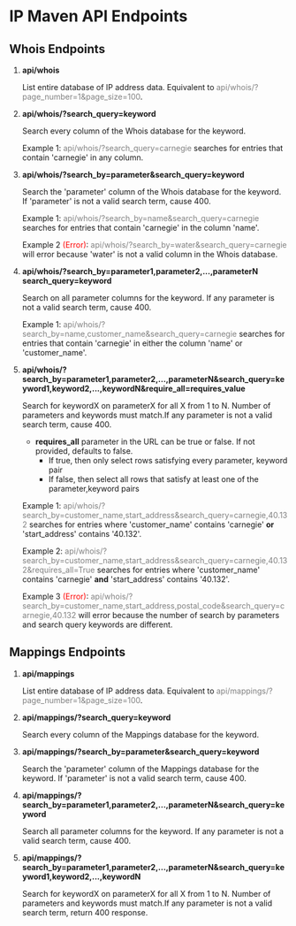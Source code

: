 # IP Maven API Endpoints

## Whois Endpoints

1. **api/whois**

    List entire database of IP address data. Equivalent to <span style="color:gray">api/whois/?page_number=1&page_size=100</span>.

2. **api/whois/?search_query=keyword**

    Search every column of the Whois database for the keyword.

    Example 1: <span style="color:gray"> api/whois/?search_query=carnegie</span> searches for entries that contain 'carnegie' in any column.

3. **api/whois/?search_by=parameter&search_query=keyword**

    Search the 'parameter' column of the Whois database for the keyword. If 'parameter' is not a valid search term, cause 400.

    Example 1: <span style="color:gray"> api/whois/?search_by=name&search_query=carnegie</span> searches for entries that contain 'carnegie' in the column 'name'.

    Example 2 <span style="color:red">(Error)</span>: <span style="color:gray"> api/whois/?search_by=water&search_query=carnegie</span> will error because 'water' is not a valid column in the Whois database.

4. **api/whois/?search_by=parameter1,parameter2,...,parameterN search_query=keyword**

    Search on all parameter columns for the keyword. If any parameter is not a valid search term, cause 400.
    
    Example 1: <span style="color:gray"> api/whois/?search_by=name,customer_name&search_query=carnegie</span> searches for entries that contain 'carnegie' in either the column 'name' or 'customer_name'.

5. **api/whois/?search_by=parameter1,parameter2,...,parameterN&search_query=keyword1,keyword2,...,keywordN&require_all=requires_value**

    Search for keywordX on parameterX for all X from 1 to N. Number of parameters and keywords must match.If any parameter is not a valid search term, cause 400.

    * **requires_all** parameter in the URL can be true or false. If not provided, defaults to false.
        * If true, then only select rows satisfying every parameter, keyword pair
        * If false, then select all rows that satisfy at least one of the parameter,keyword pairs

    Example 1: <span style="color:gray"> api/whois/?search_by=customer_name,start_address&search_query=carnegie,40.132</span> searches for entries where 'customer_name' contains 'carnegie' **or** 'start_address' contains '40.132'.

    Example 2: <span style="color:gray"> api/whois/?search_by=customer_name,start_address&search_query=carnegie,40.132&requires_all=True</span> searches for entries where 'customer_name' contains 'carnegie' **and** 'start_address' contains '40.132'.

    Example 3 <span style="color:red">(Error)</span>: <span style="color:gray">api/whois/?search_by=customer_name,start_address,postal_code&search_query=carnegie,40.132</span> will error because the number of search by parameters and search query keywords are different.


## Mappings Endpoints
1. **api/mappings**

    List entire database of IP address data. Equivalent to <span style="color:gray">api/mappings/?page_number=1&page_size=100</span>.

2. **api/mappings/?search_query=keyword**

    Search every column of the Mappings database for the keyword.

3. **api/mappings/?search_by=parameter&search_query=keyword**

    Search the 'parameter' column of the Mappings database for the keyword. If 'parameter' is not a valid search term, cause 400.

4. **api/mappings/?search_by=parameter1,parameter2,...,parameterN&search_query=keyword**

    Search all parameter columns for the keyword. If any parameter is not a valid search term, cause 400.

5. **api/mappings/?search_by=parameter1,parameter2,...,parameterN&search_query=keyword1,keyword2,...,keywordN**

    Search for keywordX on parameterX for all X from 1 to N. Number of parameters and keywords must match.If any parameter is not a valid search term, return 400 response.
